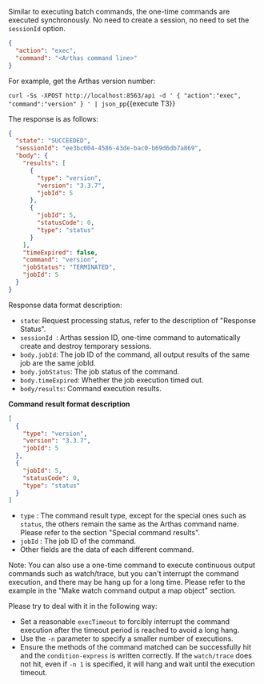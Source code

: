 Similar to executing batch commands, the one-time commands are executed
synchronously. No need to create a session, no need to set the
`sessionId` option.

```json
{
  "action": "exec",
  "command": "<Arthas command line>"
}
```

For example, get the Arthas version number:

`curl -Ss -XPOST http://localhost:8563/api -d '
{
  "action":"exec",
  "command":"version"
}
' | json_pp`{{execute T3}}

The response is as follows:

```json
{
  "state": "SUCCEEDED",
  "sessionId": "ee3bc004-4586-43de-bac0-b69d6db7a869",
  "body": {
    "results": [
      {
        "type": "version",
        "version": "3.3.7",
        "jobId": 5
      },
      {
        "jobId": 5,
        "statusCode": 0,
        "type": "status"
      }
    ],
    "timeExpired": false,
    "command": "version",
    "jobStatus": "TERMINATED",
    "jobId": 5
  }
}
```

Response data format description:

- `state`: Request processing status, refer to the description of
  "Response Status".
- `sessionId `: Arthas session ID, one-time command to automatically
  create and destroy temporary sessions.
- `body.jobId`: The job ID of the command, all output results of the
  same job are the same jobId.
- `body.jobStatus`: The job status of the command.
- `body.timeExpired`: Whether the job execution timed out.
- `body/results`: Command execution results.

**Command result format description**

```json
[
  {
    "type": "version",
    "version": "3.3.7",
    "jobId": 5
  },
  {
    "jobId": 5,
    "statusCode": 0,
    "type": "status"
  }
]
```

- `type` : The command result type, except for the special ones such as
  `status`, the others remain the same as the Arthas command name.
  Please refer to the section
  "Special command results".
- `jobId` : The job ID of the command.
- Other fields are the data of each different command.

Note: You can also use a one-time command to execute continuous output
commands such as watch/trace, but you can't interrupt the command
execution, and there may be hang up for a long time. Please refer to the
example in the
"Make watch command output a map object"
section.

Please try to deal with it in the following way:

- Set a reasonable `execTimeout` to forcibly interrupt the command
  execution after the timeout period is reached to avoid a long hang.
- Use the `-n` parameter to specify a smaller number of executions.
- Ensure the methods of the command matched can be successfully hit and
  the `condition-express` is written correctly. If the `watch/trace` does
  not hit, even if `-n 1` is specified, it will hang and wait until the
  execution timeout.
